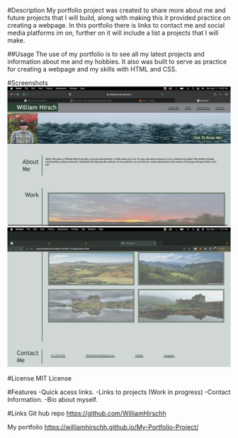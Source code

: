 #Description
 My portfolio project was created to share more about me and future projects that I will build, along with making this it provided practice on creating a webpage. In this portfolio there is links to contact me and social media platforms im on, further on it will include a list a projects that I will make.

##Usage
The use of my portfolio is to see all my latest projects and information about me and my hobbies. It also was built to serve as practice for creating a webpage and my skills with HTML and CSS.

#Screenshots
<img src="Images/top.png" >
<img src="Images/bottom.png">

#License 
MIT License

#Features
-Quick acess links.
-Links to projects (Work in progress)
-Contact Information.
-Bio about myself.

#Links
Git hub repo https://github.com/WilliamHirschh

My portfolio https://williamhirschh.github.io/My-Portfolio-Project/